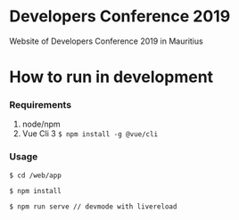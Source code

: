 # Developers Conference 2019

Website of Developers Conference 2019 in Mauritius

# How to run in development

### Requirements

1. node/npm
2. Vue Cli 3 `$ npm install -g @vue/cli`

### Usage

`$ cd /web/app`

`$ npm install`

`$ npm run serve // devmode with livereload`
